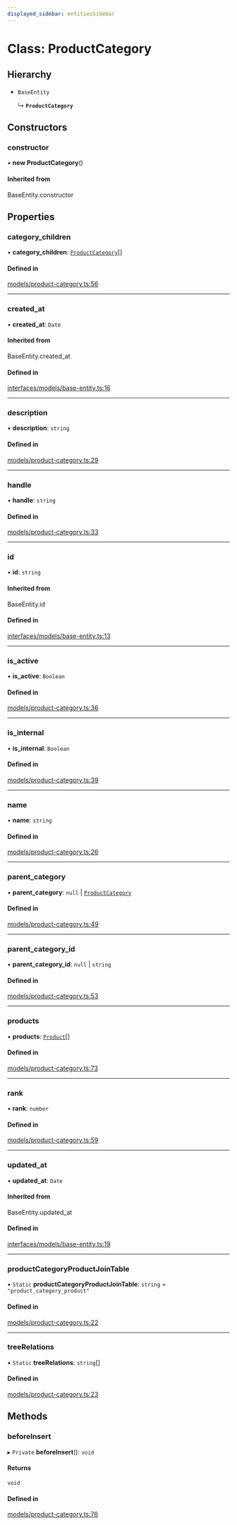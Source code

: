 ```yaml
---
displayed_sidebar: entitiesSidebar
---
```


# Class: ProductCategory

## Hierarchy

- `BaseEntity`

  ↳ **`ProductCategory`**

## Constructors

### constructor

• **new ProductCategory**()

#### Inherited from

BaseEntity.constructor

## Properties

### category\_children

• **category\_children**: [`ProductCategory`](ProductCategory.md)[]

#### Defined in

[models/product-category.ts:56](https://github.com/medusajs/medusa/blob/9dcd62c73/packages/medusa/src/models/product-category.ts#L56)

___

### created\_at

• **created\_at**: `Date`

#### Inherited from

BaseEntity.created\_at

#### Defined in

[interfaces/models/base-entity.ts:16](https://github.com/medusajs/medusa/blob/9dcd62c73/packages/medusa/src/interfaces/models/base-entity.ts#L16)

___

### description

• **description**: `string`

#### Defined in

[models/product-category.ts:29](https://github.com/medusajs/medusa/blob/9dcd62c73/packages/medusa/src/models/product-category.ts#L29)

___

### handle

• **handle**: `string`

#### Defined in

[models/product-category.ts:33](https://github.com/medusajs/medusa/blob/9dcd62c73/packages/medusa/src/models/product-category.ts#L33)

___

### id

• **id**: `string`

#### Inherited from

BaseEntity.id

#### Defined in

[interfaces/models/base-entity.ts:13](https://github.com/medusajs/medusa/blob/9dcd62c73/packages/medusa/src/interfaces/models/base-entity.ts#L13)

___

### is\_active

• **is\_active**: `Boolean`

#### Defined in

[models/product-category.ts:36](https://github.com/medusajs/medusa/blob/9dcd62c73/packages/medusa/src/models/product-category.ts#L36)

___

### is\_internal

• **is\_internal**: `Boolean`

#### Defined in

[models/product-category.ts:39](https://github.com/medusajs/medusa/blob/9dcd62c73/packages/medusa/src/models/product-category.ts#L39)

___

### name

• **name**: `string`

#### Defined in

[models/product-category.ts:26](https://github.com/medusajs/medusa/blob/9dcd62c73/packages/medusa/src/models/product-category.ts#L26)

___

### parent\_category

• **parent\_category**: ``null`` \| [`ProductCategory`](ProductCategory.md)

#### Defined in

[models/product-category.ts:49](https://github.com/medusajs/medusa/blob/9dcd62c73/packages/medusa/src/models/product-category.ts#L49)

___

### parent\_category\_id

• **parent\_category\_id**: ``null`` \| `string`

#### Defined in

[models/product-category.ts:53](https://github.com/medusajs/medusa/blob/9dcd62c73/packages/medusa/src/models/product-category.ts#L53)

___

### products

• **products**: [`Product`](Product.md)[]

#### Defined in

[models/product-category.ts:73](https://github.com/medusajs/medusa/blob/9dcd62c73/packages/medusa/src/models/product-category.ts#L73)

___

### rank

• **rank**: `number`

#### Defined in

[models/product-category.ts:59](https://github.com/medusajs/medusa/blob/9dcd62c73/packages/medusa/src/models/product-category.ts#L59)

___

### updated\_at

• **updated\_at**: `Date`

#### Inherited from

BaseEntity.updated\_at

#### Defined in

[interfaces/models/base-entity.ts:19](https://github.com/medusajs/medusa/blob/9dcd62c73/packages/medusa/src/interfaces/models/base-entity.ts#L19)

___

### productCategoryProductJoinTable

▪ `Static` **productCategoryProductJoinTable**: `string` = `"product_category_product"`

#### Defined in

[models/product-category.ts:22](https://github.com/medusajs/medusa/blob/9dcd62c73/packages/medusa/src/models/product-category.ts#L22)

___

### treeRelations

▪ `Static` **treeRelations**: `string`[]

#### Defined in

[models/product-category.ts:23](https://github.com/medusajs/medusa/blob/9dcd62c73/packages/medusa/src/models/product-category.ts#L23)

## Methods

### beforeInsert

▸ `Private` **beforeInsert**(): `void`

#### Returns

`void`

#### Defined in

[models/product-category.ts:76](https://github.com/medusajs/medusa/blob/9dcd62c73/packages/medusa/src/models/product-category.ts#L76)

